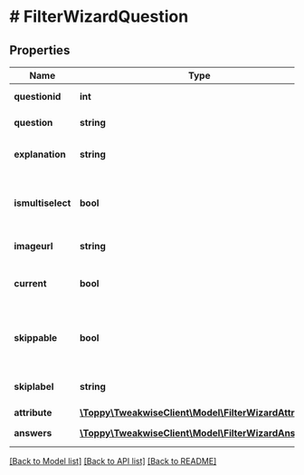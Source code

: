 # # FilterWizardQuestion

## Properties

Name | Type | Description | Notes
------------ | ------------- | ------------- | -------------
**questionid** | **int** | ID of the question | [optional]
**question** | **string** | Text of the question | [optional]
**explanation** | **string** | Explanation of the question | [optional]
**ismultiselect** | **bool** | Indicates if multiple answers can be selected | [optional]
**imageurl** | **string** | URL of the image | [optional]
**current** | **bool** | Indicates if this is the current question | [optional]
**skippable** | **bool** | Indicates if this question can be skipped | [optional]
**skiplabel** | **string** | Label for the skip button | [optional]
**attribute** | [**\Toppy\TweakwiseClient\Model\FilterWizardAttribute**](FilterWizardAttribute.md) |  | [optional]
**answers** | [**\Toppy\TweakwiseClient\Model\FilterWizardAnswer[]**](FilterWizardAnswer.md) | List of answers | [optional]

[[Back to Model list]](../../README.md#models) [[Back to API list]](../../README.md#endpoints) [[Back to README]](../../README.md)
